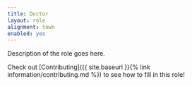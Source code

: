 ```yaml
---
title: Doctor
layout: role
alignment: town
enabled: yes
---
```


Description of the role goes here.

Check out [Contributing]({{ site.baseurl }}{% link information/contributing.md %}) to see how to fill in this role!
